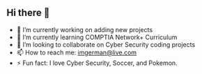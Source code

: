## Hi there 👋

- 🔭 I’m currently working on adding new projects
- 🌱 I’m currently learning COMPTIA Network+ Curriculum
- 👯 I’m looking to collaborate on Cyber Security coding projects
- 📫 How to reach me: imgerman@live.com
- ⚡ Fun fact: I love Cyber Security, Soccer, and Pokemon.
